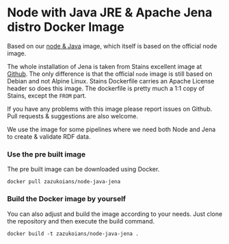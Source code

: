 # Node with Java JRE & Apache Jena distro Docker Image

Based on our [node & Java](https://github.com/zazukoians/docker-node-java) image, which itself is based on the official node image.

The whole installation of Jena is taken from Stains excellent image at [Github](https://github.com/stain/jena-docker/tree/master/jena). The only difference is that the official `node` image is still based on Debian and not Alpine Linux. Stains Dockerfile carries an Apache License header so does this image. The dockerfile is pretty much a 1:1 copy of Stains, except the `FROM` part.
 
If you have any problems with this image please report issues on Github. Pull requests & suggestions are also welcome.

We use the image for some pipelines where we need both Node and Jena to create & validate RDF data.

### Use the pre built image

The pre built image can be downloaded using Docker.

    docker pull zazukoians/node-java-jena


### Build the Docker image by yourself

You can also adjust and build the image according to your needs. Just clone the repository and then execute the build command.

    docker build -t zazukoians/node-java-jena .


